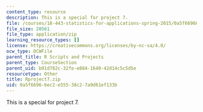 ```yaml
---
content_type: resource
description: This is a special for project 7.
file: /courses/18-443-statistics-for-applications-spring-2015/0a5f66966ec2e55538c27a9d61ef133b_Rproject7.zip
file_size: 20561
file_type: application/zip
learning_resource_types: []
license: https://creativecommons.org/licenses/by-nc-sa/4.0/
ocw_type: OCWFile
parent_title: R Scripts and Projects
parent_type: CourseSection
parent_uid: b91d782c-32fe-e884-1640-42d14c5c5d5e
resourcetype: Other
title: Rproject7.zip
uid: 0a5f6696-6ec2-e555-38c2-7a9d61ef133b
---
```

This is a special for project 7.